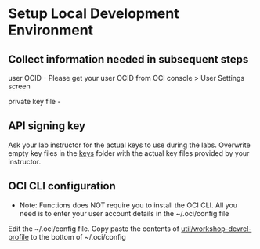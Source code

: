 #  Setup Local Development Environment

## Collect information needed in subsequent steps

user OCID - Please get your user OCID from OCI console > User Settings screen

private key file - 


## API signing key 

Ask your lab instructor for the actual keys to use during the labs. Overwrite empty key files in the [keys](keys) folder with the actual key files provided by your instructor.


## OCI CLI configuration

* Note: Functions does NOT require you to install the OCI CLI. All you need is to enter your user account details in the  ~/.oci/config file

Edit the ~/.oci/config file. Copy paste the contents of [util/workshop-devrel-profile](util/workshop-devrel-profile) to the bottom of ~/.oci/config



